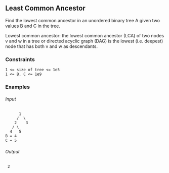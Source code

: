 ## Least Common Ancestor
Find the lowest common ancestor in an unordered binary tree A given two values B and C in the tree.

Lowest common ancestor: the lowest common ancestor (LCA) of two nodes v and w in a tree or directed acyclic graph (DAG) is the lowest (i.e. deepest) node that has both v and w as descendants.

### Constraints
```
1 <= size of tree <= 1e5
1 <= B, C <= 1e9
```

### Examples
###### Input
```
      1
     /  \
    2    3
   / \
  4   5
B = 4
C = 5
```
###### Output
```
 2
```
